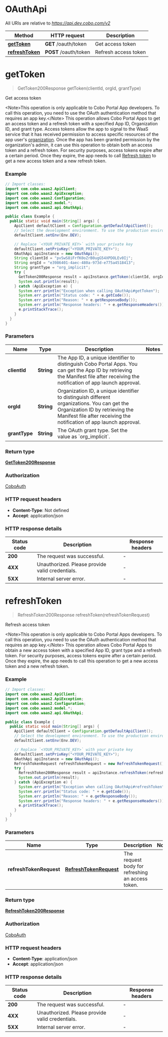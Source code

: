 # OAuthApi

All URIs are relative to *https://api.dev.cobo.com/v2*

| Method | HTTP request | Description |
|------------- | ------------- | -------------|
| [**getToken**](OAuthApi.md#getToken) | **GET** /oauth/token | Get access token |
| [**refreshToken**](OAuthApi.md#refreshToken) | **POST** /oauth/token | Refresh access token |


<a id="getToken"></a>
# **getToken**
> GetToken200Response getToken(clientId, orgId, grantType)

Get access token

&lt;Note&gt;This operation is only applicable to Cobo Portal App developers. To call this operation, you need to use the OAuth authentication method that requires an app key.&lt;/Note&gt; This operation allows Cobo Portal Apps to get an access token and a refresh token with a specified App ID, Organization ID, and grant type.   Access tokens allow the app to signal to the WaaS service that it has received permission to access specific resources of the app user&#39;s [organization](https://manuals.cobo.com/en/portal/organization/introduction). Once the app has been granted permission by the organization&#39;s admin, it can use this operation to obtain both an access token and a refresh token.  For security purposes, access tokens expire after a certain period. Once they expire, the app needs to call [Refresh token](/v2/api-references/oauth/refresh-access-token) to get a new access token and a new refresh token. 

### Example
```java
// Import classes:
import com.cobo.waas2.ApiClient;
import com.cobo.waas2.ApiException;
import com.cobo.waas2.Configuration;
import com.cobo.waas2.model.*;
import com.cobo.waas2.api.OAuthApi;

public class Example {
  public static void main(String[] args) {
    ApiClient defaultClient = Configuration.getDefaultApiClient();
    // Select the development environment. To use the production environment, replace `Env.DEV` with `Env.PROD
    defaultClient.setEnv(Env.DEV);

    // Replace `<YOUR_PRIVATE_KEY>` with your private key
    defaultClient.setPrivKey("<YOUR_PRIVATE_KEY>");
    OAuthApi apiInstance = new OAuthApi();
    String clientId = "pvSwS8iFrfK0oZrB0ugG54XPDOLEv0Ij";
    String orgId = "e3986401-4aec-480a-973d-e775a4518413";
    String grantType = "org_implicit";
    try {
      GetToken200Response result = apiInstance.getToken(clientId, orgId, grantType);
      System.out.println(result);
    } catch (ApiException e) {
      System.err.println("Exception when calling OAuthApi#getToken");
      System.err.println("Status code: " + e.getCode());
      System.err.println("Reason: " + e.getResponseBody());
      System.err.println("Response headers: " + e.getResponseHeaders());
      e.printStackTrace();
    }
  }
}
```

### Parameters

| Name | Type | Description  | Notes |
|------------- | ------------- | ------------- | -------------|
| **clientId** | **String**| The App ID, a unique identifier to distinguish Cobo Portal Apps. You can get the App ID by retrieving the Manifest file after receiving the notification of app launch approval. | |
| **orgId** | **String**| Organization ID, a unique identifier to distinguish different organizations. You can get the Organization ID by retrieving the Manifest file after receiving the notification of app launch approval. | |
| **grantType** | **String**| The OAuth grant type. Set the value as &#x60;org_implicit&#x60;. | |

### Return type

[**GetToken200Response**](GetToken200Response.md)

### Authorization

[CoboAuth](../README.md#CoboAuth)

### HTTP request headers

 - **Content-Type**: Not defined
 - **Accept**: application/json

### HTTP response details
| Status code | Description | Response headers |
|-------------|-------------|------------------|
| **200** | The request was successful. |  -  |
| **4XX** | Unauthorized. Please provide valid credentials. |  -  |
| **5XX** | Internal server error. |  -  |

<a id="refreshToken"></a>
# **refreshToken**
> RefreshToken200Response refreshToken(refreshTokenRequest)

Refresh access token

&lt;Note&gt;This operation is only applicable to Cobo Portal Apps developers. To call this operation, you need to use the OAuth authentication method that requires an app key.&lt;/Note&gt; This operation allows Cobo Portal Apps to obtain a new access token with a specified App ID, grant type and a refresh token.   For security purposes, access tokens expire after a certain period. Once they expire, the app needs to call this operation to get a new access token and a new refresh token. 

### Example
```java
// Import classes:
import com.cobo.waas2.ApiClient;
import com.cobo.waas2.ApiException;
import com.cobo.waas2.Configuration;
import com.cobo.waas2.model.*;
import com.cobo.waas2.api.OAuthApi;

public class Example {
  public static void main(String[] args) {
    ApiClient defaultClient = Configuration.getDefaultApiClient();
    // Select the development environment. To use the production environment, replace `Env.DEV` with `Env.PROD
    defaultClient.setEnv(Env.DEV);

    // Replace `<YOUR_PRIVATE_KEY>` with your private key
    defaultClient.setPrivKey("<YOUR_PRIVATE_KEY>");
    OAuthApi apiInstance = new OAuthApi();
    RefreshTokenRequest refreshTokenRequest = new RefreshTokenRequest();
    try {
      RefreshToken200Response result = apiInstance.refreshToken(refreshTokenRequest);
      System.out.println(result);
    } catch (ApiException e) {
      System.err.println("Exception when calling OAuthApi#refreshToken");
      System.err.println("Status code: " + e.getCode());
      System.err.println("Reason: " + e.getResponseBody());
      System.err.println("Response headers: " + e.getResponseHeaders());
      e.printStackTrace();
    }
  }
}
```

### Parameters

| Name | Type | Description  | Notes |
|------------- | ------------- | ------------- | -------------|
| **refreshTokenRequest** | [**RefreshTokenRequest**](RefreshTokenRequest.md)| The request body for refreshing an access token. | |

### Return type

[**RefreshToken200Response**](RefreshToken200Response.md)

### Authorization

[CoboAuth](../README.md#CoboAuth)

### HTTP request headers

 - **Content-Type**: application/json
 - **Accept**: application/json

### HTTP response details
| Status code | Description | Response headers |
|-------------|-------------|------------------|
| **200** | The request was successful. |  -  |
| **4XX** | Unauthorized. Please provide valid credentials. |  -  |
| **5XX** | Internal server error. |  -  |

